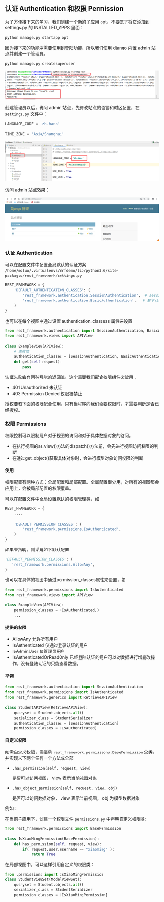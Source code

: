 ## 认证 Authentication 和权限 Permission

为了方便接下来的学习，我们创建一个新的子应用 opt，不要忘了将它添加到 settings.py 的 INSTALLED_APPS 里面：

```python
python manage.py startapp opt
```

因为接下来的功能中需要使用到登陆功能，所以我们使用 django 内置 admin 站点并创建一个管理员。

```bash
python manage.py createsuperuser 
```

![1557276390641](drf-authentication-permission.assets/1557276390641.png)

创建管理员以后，访问 admin 站点，先修改站点的语言和时区配置，在 `settings.py` 文件中：

```python
LANGUAGE_CODE = 'zh-hans'

TIME_ZONE = 'Asia/Shanghai'
```

![1582554076463](drf-authentication-permission.assets/1582554076463.png)



访问 admin 站点效果：

![1553043054133](drf-authentication-permission.assets/1553043054133.png)





### 认证 Authentication

可以在配置文件中配置全局默认的认证方案 `/home/moluo/.virtualenvs/drfdemo/lib/python3.6/site-packages/rest_framework/settings.py`

```python
REST_FRAMEWORK = {
    'DEFAULT_AUTHENTICATION_CLASSES': (
        'rest_framework.authentication.SessionAuthentication',  # session认证，浏览器关闭，认证不会立即失效，注销后认证失效
        'rest_framework.authentication.BasicAuthentication',   # 基本认证，浏览器关闭，认证即失效，注销当然也会失效
    )
}
```

也可以在每个视图中通过设置 authentication_classess 属性来设置

```python
from rest_framework.authentication import SessionAuthentication, BasicAuthentication
from rest_framework.views import APIView

class ExampleView(APIView):
    # 类属性
    authentication_classes = [SessionAuthentication, BasicAuthentication]
    def get(self,request):
        pass
```

认证失败会有两种可能的返回值，这个需要我们配合权限组件来使用：

- 401 Unauthorized 未认证
- 403 Permission Denied 权限被禁止

授权要和下面的权限配合使用。只有当程序向我们索要权限时，才需要判断是否已经授权。

### 权限 Permissions

权限控制可以限制用户对于视图的访问和对于具体数据对象的访问。

- 在执行视图的as_view()方法的dispatch()方法前，会先进行视图访问权限的判断
- 在通过get_object()获取具体对象时，会进行模型对象访问权限的判断

#### 使用

权限配置有两种方式：全局配置和局部配置。全局配置很少用，对所有的视图都会应用上，会被局部配置的权限覆盖。

可以在配置文件中全局设置默认的权限管理类，如

```python
REST_FRAMEWORK = {
    ....

    'DEFAULT_PERMISSION_CLASSES': (
        'rest_framework.permissions.IsAuthenticated',
    )
}
```

如果未指明，则采用如下默认配置

```python
'DEFAULT_PERMISSION_CLASSES': (
   'rest_framework.permissions.AllowAny',
)
```

也可以在具体的视图中通过permission_classes属性来设置，如

```python
from rest_framework.permissions import IsAuthenticated
from rest_framework.views import APIView

class ExampleView(APIView):
    permission_classes = (IsAuthenticated,)
    ...
```

#### 提供的权限

- AllowAny 允许所有用户
- IsAuthenticated 仅通过登录认证的用户
- IsAdminUser 仅管理员用户
- IsAuthenticatedOrReadOnly 已经登陆认证的用户可以对数据进行增删改操作，没有登陆认证的只能查看数据。

#### 举例

```python
from rest_framework.authentication import SessionAuthentication
from rest_framework.permissions import IsAuthenticated
from rest_framework.generics import RetrieveAPIView

class StudentAPIView(RetrieveAPIView):
    queryset = Student.objects.all()
    serializer_class = StudentSerializer
    authentication_classes = [SessionAuthentication]
    permission_classes = [IsAuthenticated]
```

#### 自定义权限

如需自定义权限，需继承 `rest_framework.permissions.BasePermission` 父类，并实现以下两个任何一个方法或全部

- `.has_permission(self, request, view)`

  是否可以访问视图， view 表示当前视图对象

- `.has_object_permission(self, request, view, obj)`

  是否可以访问数据对象， view 表示当前视图， obj 为模型数据对象

例如：

在当前子应用下，创建一个权限文件 `permissions.py` 中声明自定义权限类:

```python
from rest_framework.permissions import BasePermission

class IsXiaoMingPermission(BasePermission):
    def has_permission(self, request, view):
        if( request.user.username == "xiaoming" ):
            return True
```

在局部视图中，可以这样引用自定义的权限类：

```python
from .permissions import IsXiaoMingPermission
class StudentViewSet(ModelViewSet):
    queryset = Student.objects.all()
    serializer_class = StudentSerializer
    permission_classes = [IsXiaoMingPermission]
```

